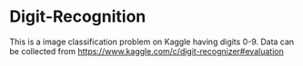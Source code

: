# Digit-Recognition
This is a image classification problem on Kaggle having digits 0-9.
Data can be collected from https://www.kaggle.com/c/digit-recognizer#evaluation
